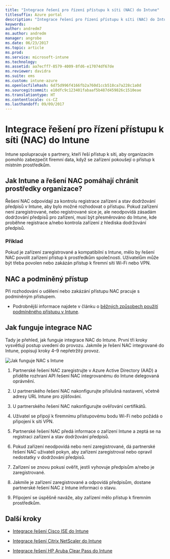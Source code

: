 ```yaml
---
title: "Integrace řešení pro řízení přístupu k síti (NAC) do Intune"
titlesuffix: Azure portal
description: "Integrace řešení pro řízení přístupu k síti (NAC) do Intune"
keywords: 
author: andredm7
ms.author: andredm
manager: angrobe
ms.date: 06/23/2017
ms.topic: article
ms.prod: 
ms.service: microsoft-intune
ms.technology: 
ms.assetid: aa7ecff7-8579-4009-8fd6-e17074df67de
ms.reviewer: davidra
ms.suite: ems
ms.custom: intune-azure
ms.openlocfilehash: 6d75d996f4166fb2a760d1ccb518ca7a228c1a0d
ms.sourcegitcommit: e10dfc9c123401fabaaf5b487d459826c1510eae
ms.translationtype: HT
ms.contentlocale: cs-CZ
ms.lasthandoff: 09/09/2017
---
```

# <a name="network-access-control-nac-integration-with-intune"></a>Integrace řešení pro řízení přístupu k síti (NAC) do Intune

Intune spolupracuje s partnery, kteří řeší přístup k síti, aby organizacím pomohlo zabezpečit firemní data, když se zařízení pokoušejí o přístup k místním prostředkům.

## <a name="how-do-intune-and-nac-solutions-help-protect-your-organization-resources"></a>Jak Intune a řešení NAC pomáhají chránit prostředky organizace?

Řešení NAC odpovídají za kontrolu registrace zařízení a stav dodržování předpisů v Intune, aby bylo možné rozhodovat o přístupu. Pokud zařízení není zaregistrované, nebo registrované sice je, ale neodpovídá zásadám dodržování předpisů pro zařízení, musí být přesměrováno do Intune, kde proběhne registrace a/nebo kontrola zařízení z hlediska dodržování předpisů.

### <a name="example"></a>Příklad

Pokud je zařízení zaregistrované a kompatibilní s Intune, mělo by řešení NAC povolit zařízení přístup k prostředkům společnosti. Uživatelům může být třeba povolen nebo zakázán přístup k firemní síti Wi-Fi nebo VPN.

## <a name="nac-and-conditional-access"></a>NAC a podmíněný přístup

Při rozhodování o udělení nebo zakázání přístupu NAC pracuje s podmíněným přístupem.

- Podrobnější informace najdete v článku o [běžných způsobech použití podmíněného přístupu v Intune](conditional-access-intune-common-ways-use.md).

## <a name="how-the-nac-integration-works"></a>Jak funguje integrace NAC

Tady je přehled, jak funguje integrace NAC do Intune. První tři kroky vysvětlují postup uvedení do provozu. Jakmile je řešení NAC integrované do Intune, popisují kroky 4–9 nepřetržitý provoz.

![Jak funguje NAC s Intune](./media/ca-intune-common-ways-2.png)

1.  Partnerské řešení NAC zaregistrujte v Azure Active Directory (AAD) a přidělte rozhraní API řešení NAC integrovanému do Intune delegovaná oprávnění.

2.  U partnerského řešení NAC nakonfigurujte příslušná nastavení, včetně adresy URL Intune pro zjišťování.

3.  U partnerského řešení NAC nakonfigurujte ověřování certifikátů.

4.  Uživatel se připojí k firemnímu přístupovému bodu Wi-Fi nebo požádá o připojení k síti VPN.

5.  Partnerské řešení NAC předá informace o zařízení Intune a zeptá se na registraci zařízení a stav dodržování předpisů.

6.  Pokud zařízení neodpovídá nebo není zaregistrované, dá partnerské řešení NAC uživateli pokyn, aby zařízení zaregistroval nebo opravil nedostatky v dodržování předpisů.

7.  Zařízení se znovu pokusí ověřit, jestli vyhovuje předpisům a/nebo je zaregistrované.

8.  Jakmile je zařízení zaregistrované a odpovídá předpisům, dostane partnerské řešení NAC z Intune informaci o stavu.

9.  Připojení se úspěšně naváže, aby zařízení mělo přístup k firemním prostředkům.

## <a name="next-steps"></a>Další kroky

-   [Integrace řešení Cisco ISE do Intune](http://www.cisco.com/c/en/us/td/docs/security/ise/2-1/admin_guide/b_ise_admin_guide_21/b_ise_admin_guide_20_chapter_01000.html)

-   [Integrace řešení Citrix NetScaler do Intune](http://docs.citrix.com/en-us/netscaler-gateway/12/microsoft-intune-integration/configuring-network-access-control-device-check-for-netscaler-gateway-virtual-server-for-single-factor-authentication-deployment.html)

-   [Integrace řešení HP Aruba Clear Pass do Intune](https://support.arubanetworks.com/Documentation/tabid/77/DMXModule/512/Command/Core_Download/Default.aspx?EntryId=23757)
